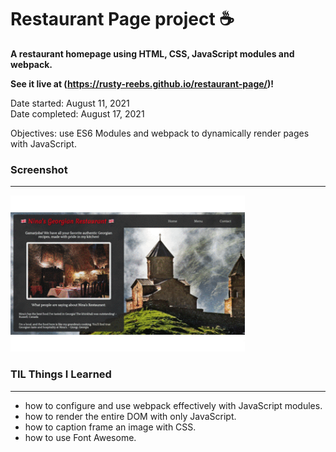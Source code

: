 # Restaurant Page project ☕️

**A restaurant homepage using HTML, CSS, JavaScript modules and webpack.**

**See it live at (https://rusty-reebs.github.io/restaurant-page/)!**

Date started: August 11, 2021  
Date completed: August 17, 2021  

Objectives: use ES6 Modules and webpack to dynamically render pages with JavaScript.  

### Screenshot
-----  

<img src="./screenshots/ninas.gif" height="250px">

### TIL Things I Learned
-----  

- how to configure and use webpack effectively with JavaScript modules.
- how to render the entire DOM with only JavaScript.
- how to caption frame an image with CSS.
- how to use Font Awesome.
